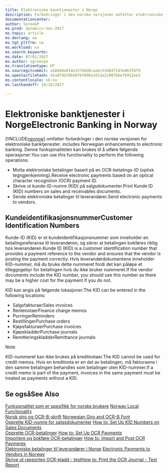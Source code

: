 ```yaml
---
title: Elektroniske banktjenester i Norge
description: Forbedringer i den norske versjonen omfatter elektroniske banktjenester.
documentationcenter: 
author: SorenGP
ms.prod: dynamics-nav-2017
ms.topic: article
ms.devlang: na
ms.tgt_pltfrm: na
ms.workload: na
ms.search.keywords: 
ms.date: 07/01/2017
ms.author: sgroespe
ms.translationtype: HT
ms.sourcegitcommit: a16640e014e157d4dbcaabc53d0df2d3e063f8f9
ms.openlocfilehash: 41a87db39b96fbf89be2d11e2c007bbefb912ee3
ms.contentlocale: nb-no
ms.lasthandoff: 10/26/2017

---
```

# <a name="electronic-banking-in-norway"></a><span data-ttu-id="aad58-103">Elektroniske banktjenester i Norge</span><span class="sxs-lookup"><span data-stu-id="aad58-103">Electronic Banking in Norway</span></span>
[!INCLUDE[navnow](../../includes/navnow_md.md)]<span data-ttu-id="aad58-104"> omfatter forbedringer i den norske versjonen for elektroniske banktjenester.</span><span class="sxs-lookup"><span data-stu-id="aad58-104"> includes Norwegian enhancements to electronic banking.</span></span> <span data-ttu-id="aad58-105">Denne funksjonaliteten kan brukes til å utføre følgende operasjoner:</span><span class="sxs-lookup"><span data-stu-id="aad58-105">You can use this functionality to perform the following operations:</span></span>  

- <span data-ttu-id="aad58-106">Motta elektroniske betalinger basert på en OCR-betalings-ID (optisk tegngjenkjenning).</span><span class="sxs-lookup"><span data-stu-id="aad58-106">Receive electronic payments based on an optical character recognition (OCR) payment ID.</span></span>  
- <span data-ttu-id="aad58-107">Skrive ut kunde-ID-numre (KID) på salgsdokumenter.</span><span class="sxs-lookup"><span data-stu-id="aad58-107">Print Kunde ID (KID) numbers on sales and receivables documents.</span></span>  
- <span data-ttu-id="aad58-108">Sende elektroniske betalinger til leverandører.</span><span class="sxs-lookup"><span data-stu-id="aad58-108">Send electronic payments to vendors.</span></span>  

## <a name="customer-identification-numbers"></a><span data-ttu-id="aad58-109">Kundeidentifikasjonsnummer</span><span class="sxs-lookup"><span data-stu-id="aad58-109">Customer Identification Numbers</span></span>  
 <span data-ttu-id="aad58-110">Kunde-ID (KID) er et kundeidentifikasjonsnummer som inneholder en betalingsreferanse til leverandøren, og sikrer at betalingen bokføres riktig hos leverandøren.</span><span class="sxs-lookup"><span data-stu-id="aad58-110">Kunde ID (KID) is a customer identification number that provides a payment reference to the vendor and ensures that the vendor is posting the payment correctly.</span></span> <span data-ttu-id="aad58-111">Hvis leverandørdokumentene inneholder KID-nummer, må du bruke dette nummeret fordi det kan påløpe et tilleggsgebyr for betalingen hvis du ikke bruker nummeret.</span><span class="sxs-lookup"><span data-stu-id="aad58-111">If the vendor documents include the KID number, you should use this number as there may be a higher cost for the payment if you do not.</span></span>  

 <span data-ttu-id="aad58-112">KID kan angis på følgende lokasjoner:</span><span class="sxs-lookup"><span data-stu-id="aad58-112">The KID can be entered in the following locations:</span></span>  

- <span data-ttu-id="aad58-113">Salgsfakturaer</span><span class="sxs-lookup"><span data-stu-id="aad58-113">Sales invoices</span></span>  
- <span data-ttu-id="aad58-114">Rentenotaer</span><span class="sxs-lookup"><span data-stu-id="aad58-114">Finance charge memos</span></span>  
- <span data-ttu-id="aad58-115">Purringer</span><span class="sxs-lookup"><span data-stu-id="aad58-115">Reminders</span></span>  
- <span data-ttu-id="aad58-116">Bestillinger</span><span class="sxs-lookup"><span data-stu-id="aad58-116">Purchase orders</span></span>  
- <span data-ttu-id="aad58-117">Kjøpsfakturaer</span><span class="sxs-lookup"><span data-stu-id="aad58-117">Purchase invoices</span></span>  
- <span data-ttu-id="aad58-118">Kjøpskladder</span><span class="sxs-lookup"><span data-stu-id="aad58-118">Purchase journals</span></span>  
- <span data-ttu-id="aad58-119">Remitteringskladder</span><span class="sxs-lookup"><span data-stu-id="aad58-119">Remittance journals</span></span>  

> [!NOTE]  
>  <span data-ttu-id="aad58-120">KID-nummeret kan ikke brukes på kreditnotaer.</span><span class="sxs-lookup"><span data-stu-id="aad58-120">The KID cannot be used for credit memos.</span></span> <span data-ttu-id="aad58-121">Hvis en kreditnota er en del av betalingen, må fakturaene i den samme betalingen behandles som betalinger uten KID-nummer.</span><span class="sxs-lookup"><span data-stu-id="aad58-121">If a credit memo is part of the payment, invoices in the same payment must be treated as payments without a KID.</span></span>  

## <a name="see-also"></a><span data-ttu-id="aad58-122">Se også</span><span class="sxs-lookup"><span data-stu-id="aad58-122">See Also</span></span>  
 <span data-ttu-id="aad58-123">[Funksjonalitet som er spesifikk for norske brukere](norway-local-functionality.md) </span><span class="sxs-lookup"><span data-stu-id="aad58-123">[Norway Local Functionality](norway-local-functionality.md) </span></span>  
 <span data-ttu-id="aad58-124">[Norsk giro og OCR-B-skrift](norwegian-giro-and-ocr-b-font.md) </span><span class="sxs-lookup"><span data-stu-id="aad58-124">[Norwegian Giro and OCR-B Font](norwegian-giro-and-ocr-b-font.md) </span></span>  
 <span data-ttu-id="aad58-125">[Opprette KID-numre for salgsdokumenter](how-to-set-up-kid-numbers-on-sales-documents.md) </span><span class="sxs-lookup"><span data-stu-id="aad58-125">[How to: Set Up KID Numbers on Sales Documents](how-to-set-up-kid-numbers-on-sales-documents.md) </span></span>  
 <span data-ttu-id="aad58-126">[Opprette OCR-betalinger](how-to-set-up-ocr-payments.md) </span><span class="sxs-lookup"><span data-stu-id="aad58-126">[How to: Set Up OCR Payments](how-to-set-up-ocr-payments.md) </span></span>  
 <span data-ttu-id="aad58-127">[Importere og bokføre OCR-betalinger](how-to-import-and-post-ocr-payments.md) </span><span class="sxs-lookup"><span data-stu-id="aad58-127">[How to: Import and Post OCR Payments](how-to-import-and-post-ocr-payments.md) </span></span>  
 <span data-ttu-id="aad58-128">[Elektroniske betalinger til leverandører i Norge](electronic-payments-to-vendors-in-norway.md) </span><span class="sxs-lookup"><span data-stu-id="aad58-128">[Electronic Payments to Vendors in Norway](electronic-payments-to-vendors-in-norway.md) </span></span>  
 [<span data-ttu-id="aad58-129">Skrive ut rapporten OCR-kladd - test</span><span class="sxs-lookup"><span data-stu-id="aad58-129">How to: Print the OCR Journal - Test Report</span></span>](how-to-print-the-ocr-journal-test-report.md)

